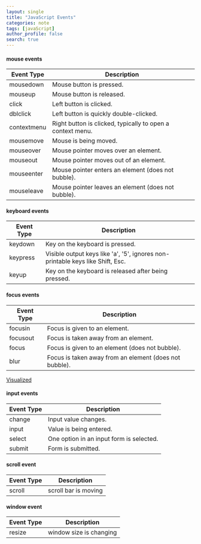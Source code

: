 ```yaml
---
layout: single
title: "JavaScript Events"
categories: note
tags: [javaScript]
author_profile: false
search: true
---
```


#### mouse events

| Event Type  | Description                                                |
| ----------- | ---------------------------------------------------------- |
| mousedown   | Mouse button is pressed.                                   |
| mouseup     | Mouse button is released.                                  |
| click       | Left button is clicked.                                    |
| dblclick    | Left button is quickly double-clicked.                     |
| contextmenu | Right button is clicked, typically to open a context menu. |
| mousemove   | Mouse is being moved.                                      |
| mouseover   | Mouse pointer moves over an element.                       |
| mouseout    | Mouse pointer moves out of an element.                     |
| mouseenter  | Mouse pointer enters an element (does not bubble).         |
| mouseleave  | Mouse pointer leaves an element (does not bubble).         |

#### keyboard events

| Event Type | Description                                                                    |
| ---------- | ------------------------------------------------------------------------------ |
| keydown    | Key on the keyboard is pressed.                                                |
| keypress   | Visible output keys like 'a', '5', ignores non-printable keys like Shift, Esc. |
| keyup      | Key on the keyboard is released after being pressed.                           |

#### focus events

| Event Type | Description                                            |
| ---------- | ------------------------------------------------------ |
| focusin    | Focus is given to an element.                          |
| focusout   | Focus is taken away from an element.                   |
| focus      | Focus is given to an element (does not bubble).        |
| blur       | Focus is taken away from an element (does not bubble). |

[Visualized](henrychung-js-events.netlify.app)

#### input events

| Event Type | Description                              |
| ---------- | ---------------------------------------- |
| change     | Input value changes.                     |
| input      | Value is being entered.                  |
| select     | One option in an input form is selected. |
| submit     | Form is submitted.                       |

#### scroll event

| Event Type | Description          |
| ---------- | -------------------- |
| scroll     | scroll bar is moving |

#### window event

| Event Type | Description             |
| ---------- | ----------------------- |
| resize     | window size is changing |
